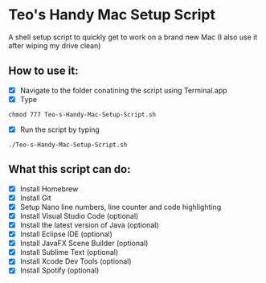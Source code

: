 # Teo's Handy Mac Setup Script

A shell setup script to quickly get to work on a brand new Mac (I also use it after wiping my drive clean)

## How to use it:

- [x] Navigate to the folder conatining the script using Terminal.app
- [x] Type 
```
chmod 777 Teo-s-Handy-Mac-Setup-Script.sh
```
- [x] Run the script by typing
```
./Teo-s-Handy-Mac-Setup-Script.sh
```


## What this script can do:

- [x] Install Homebrew
- [x] Install Git
- [x] Setup Nano line numbers, line counter and code highlighting
- [x] Install Visual Studio Code (optional)
- [x] Install the latest version of Java (optional)
- [x] Install Eclipse IDE (optional)
- [x] Install JavaFX Scene Builder (optional)
- [x] Install Sublime Text (optional)
- [x] Install Xcode Dev Tools (optional)
- [x] Install Spotify (optional)
